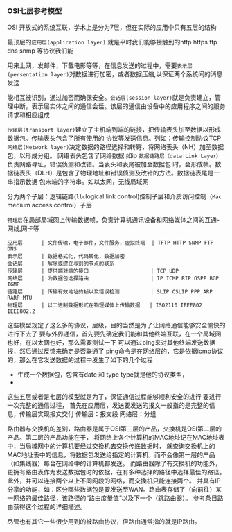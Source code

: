 ### OSI七层参考模型

OSI 开放式的系统互联，学术上是分为7层，但在实际的应用中只有五层的结构

最顶层的`应用层(application layer)` 就是平时我们能够接触到的http https ftp dns snmp 等协议我们能

用来上网，发邮件，下载电影等等，在信息发送的过程中，需要`表示层(persentation layer)`对数据进行加密，或者数据压缩,以保证两个系统间的消息发送

能相互被识别，通过加密而确保安全。`会话层(session layer)`就是负责建立，管理中断，表示层实体之间的通信会话。该层的通信由设备中的应用程序之间的服务请求和相应组成

`传输层(transport layer)`建立了主机端到端的链接，把传输表头加至数据以形成数据包。传输表头包含了所有使用的
协议等发送信息。列如：传输控制协议TCP
`网络层(Network layer)`决定数据的路径选择和转寄，将网络表头（NH）加至数据包，以形成分组。
网络表头包含了网络数据.如ip
`数据链路层（data Link Layer）` 负责网路寻址，错误侦测和改错。当表头和表尾被加至数据包
时，会形成帧。数据链表头（DLH）是包含了物理地址和错误侦测及改错的方法。数据链表尾是一串指示数据
包末端的字符串。如以太网，无线局域网

分为两个子层：逻辑链路(`llc`logical link control)控制子层和介质访问控制（`Mac` medium access control）子层

`物理层`在局部局域网上传输数据帧，负责计算机通讯设备和网络媒体之间的互通-网线,网卡等


    应用层      | 文件传输，电子邮件，文件服务，虚拟终端  | TFTP HTTP SNMP FTP DNS
    表示层      | 数据格式化，代码转化，数据加密                   
    会话层      | 解除或建立与别的节点的联系
    传输层      | 提供端对端的接口                    | TCP UDP
    网络层      | 为数据包选择路由                    | IP ICMP RIP OSPF BGP IGMP 
    链路层      | 传输有效地址的祯以及错误检测          | SLIP CSLIP PPP ARP RARP MTU
    物理层      | 以二进制数据形式在物理媒体上传输数据   | ISO2110 IEEE802 IEEE802.2
    
    
这些模型规定了这么多的协议，层级，目的当然是为了让网络通信能够安全愉快的进行下去了
要与外界通信，首先要先确定我们能和其他终端互联，在一个局域网也好，在以太网也好，那么需要测试一下
可以通过ping来对其他终端发送数据报，然后通过反馈来确定是否联通了
ping命令是在网络层的，它是依据icmp协议的，那么在它发送数据的过程中发生了如下的几个过程
- 生成一个数据包，包含有date 和 type type就是他的协议类型，
- 









这些五层或者是七层的模型就是为了，保证通信过程能够顺利安全的进行
要进行一次完整的通信过程，
首先在应用层，发送要发送的报文一般指的是完整的信息，传输层实现报文交付
传输层：报文段
网络层：分组


路由器与交换机的差别，路由器是属于OSI第三层的产品，交換机是OSI第二层的产品。第二层的产品功能在于，
将网络上各个计算机的MAC地址记在MAC地址表中，当局域网中的计算机要经过交換机去交换传递数据时，
就查询交換机上的MAC地址表中的信息，将数据包发送给指定的计算机，而不会像第一层的产品（如集线器）每台在网络中的计算机都发送。
而路由器除了有交換机的功能外，更拥有路由表作为发送数据包时的依据，在有多种选择的路径中选择最佳的路径。
此外，并可以连接两个以上不同网段的网络，而交換机只能连接两个。
并具有IP分享的功能，如：区分哪些数据包是要发送至WAN。路由表存储了（向前往）某一网络的最佳路径，该路径的“路由度量值”以及下一个（跳路由器）。
参考条目路由获得这个过程的详细描述。

尽管也有其它一些很少用到的被路由协议，但路由通常指的就是IP路由。